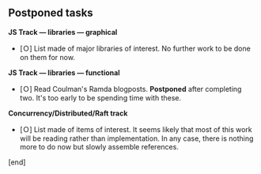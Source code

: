 ## Postponed tasks

**JS Track — libraries — graphical**

 * [Ｏ] List made of major libraries of interest. No further work to be done on them for now.

**JS Track — libraries — functional**

 * [Ｏ] Read Coulman's Ramda blogposts. **Postponed** after completing two. It's too early to be spending time with these.

**Concurrency/Distributed/Raft track**

 * [Ｏ] List made of items of interest. It seems likely that most of this work will be reading rather than implementation. In any  case, there is nothing more to do now but slowly assemble references.

[end]
